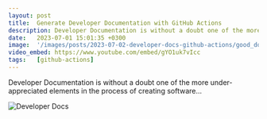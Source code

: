 ```yaml
---
layout: post
title:  Generate Developer Documentation with GitHub Actions
description: Developer Documentation is without a doubt one of the more under-appreciated elements in the process of...
date:   2023-07-01 15:01:35 +0300
image:  '/images/posts/2023-07-02-developer-docs-github-actions/good_docs.jpg'
video_embed: https://www.youtube.com/embed/gYO1uk7vIcc
tags:   [github-actions]
---
```

Developer Documentation is without a doubt one of the more under-appreciated elements in the process of creating software...

![Developer Docs]({{site.baseurl}}/images/posts/2023-07-02-developer-docs-github-actions/docs.jpg)
